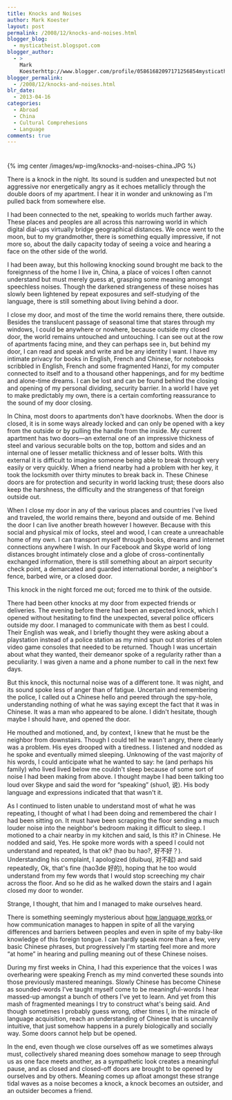 ```yaml
---
title: Knocks and Noises
author: Mark Koester
layout: post
permalink: /2008/12/knocks-and-noises.html
blogger_blog:
  - mysticatheist.blogspot.com
blogger_author:
  - >
    Mark
    Koesterhttp://www.blogger.com/profile/05861682097171256854mysticatheist@gmail.com
blogger_permalink:
  - /2008/12/knocks-and-noises.html
blr_date:
  - 2013-04-16
categories:
  - Abroad
  - China
  - Cultural Comprehesions
  - Language
comments: true
---
```

# 

{% img center /images/wp-img/knocks-and-noises-china.JPG %}

There is a knock in the night. Its sound is sudden and unexpected but not aggressive nor energetically angry as it echoes metallicly through the double doors of my apartment. I hear it in wonder and unknowing as I'm pulled back from somewhere else.

I had been connected to the net, speaking to worlds much farther away. These places and peoples are all across this narrowing world in which digital dial-ups virtually bridge geographical distances. We once went to the moon, but to my grandmother, there is something equally impressive, if not more so, about the daily capacity today of seeing a voice and hearing a face on the other side of the world.

I had been away, but this hollowing knocking sound brought me back to the foreignness of the home I live in, China, a place of voices I often cannot understand but must merely guess at, grasping some meaning amongst speechless noises. Though the darkened strangeness of these noises has slowly been lightened by repeat exposures and self-studying of the language, there is still something about living behind a door.

I close my door, and most of the time the world remains there, there outside. Besides the translucent passage of seasonal time that stares through my windows, I could be anywhere or nowhere, because outside my closed door, the world remains untouched and untouching. I can see out at the row of apartments facing mine, and they can perhaps see in, but behind my door, I can read and speak and write and be any identity I want. I have my intimate privacy for books in English, French and Chinese, for notebooks scribbled in English, French and some fragmented Hanzi, for my computer connected to itself and to a thousand other happenings, and for my bedtime and alone-time dreams. I can be lost and can be found behind the closing and opening of my personal dividing, security barrier. In a world I have yet to make predictably my own, there is a certain comforting reassurance to the sound of my door closing.

In China, most doors to apartments don't have doorknobs. When the door is closed, it is in some ways already locked and can only be opened with a key from the outside or by pulling the handle from the inside. My current apartment has two doors—an external one of an impressive thickness of steel and various securable bolts on the top, bottom and sides and an internal one of lesser metallic thickness and of lesser bolts. With this external it is difficult to imagine someone being able to break through very easily or very quickly. When a friend nearby had a problem with her key, it took the locksmith over thirty minutes to break back in. These Chinese doors are for protection and security in world lacking trust; these doors also keep the harshness, the difficulty and the strangeness of that foreign outside out.

When I close my door in any of the various places and countries I've lived and traveled, the world remains there, beyond and outside of me. Behind the door I can live another breath however I however. Because with this social and physical mix of locks, steel and wood, I can create a unreachable home of my own. I can transport myself through books, dreams and internet connections anywhere I wish. In our Facebook and Skype world of long distances brought intimately close and a globe of cross-continentally exchanged information, there is still something about an airport security check point, a demarcated and guarded international border, a neighbor's fence, barbed wire, or a closed door.

This knock in the night forced me out; forced me to think of the outside.

There had been other knocks at my door from expected friends or deliveries. The evening before there had been an expected knock, which I opened without hesitating to find the unexpected, several police officers outside my door. I managed to communicate with them as best I could. Their English was weak, and I briefly thought they were asking about a playstation instead of a police station as my mind spun out stories of stolen video game consoles that needed to be returned. Though I was uncertain about what they wanted, their demeanor spoke of a regularity rather than a peculiarity. I was given a name and a phone number to call in the next few days.

But this knock, this nocturnal noise was of a different tone. It was night, and its sound spoke less of anger than of fatigue. Uncertain and remembering the police, I called out a Chinese hello and peered through the spy-hole, understanding nothing of what he was saying except the fact that it was in Chinese. It was a man who appeared to be alone. I didn't hesitate, though maybe I should have, and opened the door.

He mouthed and motioned, and, by context, I knew that he must be the neighbor from downstairs. Though I could tell he wasn't angry, there clearly was a problem. His eyes drooped with a tiredness. I listened and nodded as he spoke and eventually mimed sleeping. Unknowing of the vast majority of his words, I could anticipate what he wanted to say: he (and perhaps his family) who lived lived below me couldn't sleep because of some sort of noise I had been making from above. I thought maybe I had been talking too loud over Skype and said the word for “speaking” (shuo1, 说). His body language and expressions indicated that that wasn't it.

As I continued to listen unable to understand most of what he was repeating, I thought of what I had been doing and remembered the chair I had been sitting on. It must have been scrapping the floor sending a much louder noise into the neighbor's bedroom making it difficult to sleep. I motioned to a chair nearby in my kitchen and said, Is this it? in Chinese. He nodded and said, Yes. He spoke more words with a speed I could not understand and repeated, Is that ok? (hao bu hao?, 好不好？). Understanding his complaint, I apologized (duibuqi, 对不起) and said repeatedly, Ok, that's fine (hao3de 好的), hoping that he too would understand from my few words that I would stop screeching my chair across the floor. And so he did as he walked down the stairs and I again closed my door to wonder.

Strange, I thought, that him and I managed to make ourselves heard.

There is something seemingly mysterious about [how language works ][2]or how communication manages to happen in spite of all the varying differences and barriers between peoples and even in spite of my baby-like knowledge of this foreign tongue. I can hardly speak more than a few, very basic Chinese phrases, but progressively I'm starting feel more and more “at home” in hearing and pulling meaning out of these Chinese noises.

During my first weeks in China, I had this experience that the voices I was overhearing were speaking French as my mind converted these sounds into those previously mastered meanings. Slowly Chinese has become Chinese as sounded-words I've taught myself come to be meaningful-words I hear massed-up amongst a bunch of others I've yet to learn. And yet from this mash of fragmented meanings I try to construct what's being said. And though sometimes I probably guess wrong, other times I, in the miracle of language acquisition, reach an understanding of Chinese that is uncannily intuitive, that just somehow happens in a purely biologically and socially way. Some doors cannot help but be opened.

In the end, even though we close ourselves off as we sometimes always must, collectively shared meaning does somehow manage to seep through us as one face meets another, as a sympathetic look creates a meaningful pause, and as closed and closed-off doors are brought to be opened by ourselves and by others. Meaning comes up afloat amongst these strange tidal waves as a noise becomes a knock, a knock becomes an outsider, and an outsider becomes a friend.

 [2]: http://mysticatheist.blogspot.com/2008/02/language-as-imitative-intersubjective.html